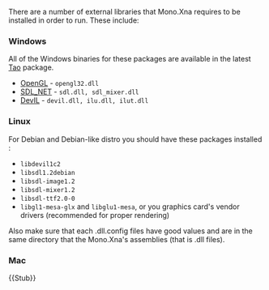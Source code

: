 There are a number of external libraries that Mono.Xna requires to be installed in order to run.  These include:

### Windows ###
All of the Windows binaries for these packages are available in the latest [Tao](Tao.md) package.
  * [OpenGL](OpenGL.md) - `opengl32.dll`
  * [SDL\_NET](SDL_NET.md) - `sdl.dll, sdl_mixer.dll`
  * [DevIL](DevIL.md) - `devil.dll, ilu.dll, ilut.dll`

### Linux ###
For Debian and Debian-like distro you should have these packages installed :
  * `libdevil1c2`
  * `libsdl1.2debian`
  * `libsdl-image1.2`
  * `libsdl-mixer1.2`
  * `libsdl-ttf2.0-0`
  * `libgl1-mesa-glx` and `libglu1-mesa`, or you graphics card's vendor drivers (recommended for proper rendering)

Also make sure that each .dll.config files have good values and are in the same directory that the Mono.Xna's assemblies (that is .dll files).

### Mac ###
{{Stub}}



